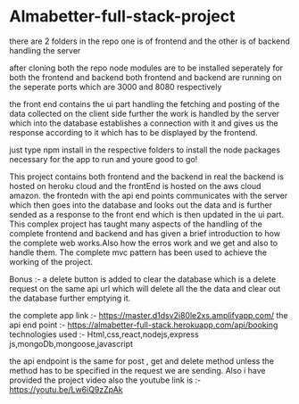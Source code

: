 # Almabetter-full-stack-project

there are 2 folders in the repo one is of frontend and the other is of backend handling the server

after cloning both the repo node modules are to be installed seperately for both the frontend and backend
both frontend and backend are running on the seperate ports which are 3000 and 8080 respectively

the front end contains the ui part handling the fetching and posting of the data collected on the client side further the work is handled by the server which 
into the database establishes a connection with it and gives us the response according to it which has to be displayed by the frontend.

just type npm install in the respective folders to install the node packages necessary for the app to run and youre good to go!

This project contains both frontend and the backend in real the backend is hosted on heroku cloud and the frontEnd is hosted on the aws cloud amazon.
the frontedn with the api end points communicates with the server which then goes into the database and looks out the data and is further sended as 
a response to the front end which is then updated in the ui part. This complex project has taught many aspects of the handling of the complete frontend and backend 
and has given a brief introduction to how the complete web works.Also how the erros work and we get and also to handle them. The complete mvc pattern has been used
to achieve the working of the project.

Bonus :- a delete button is added to clear the database which is a delete request on the same api url which 
will delete all the the data and clear out the database further emptying it.

the complete app link :- https://master.d1dsv2i80le2xs.amplifyapp.com/
the api end point :- https://almabetter-full-stack.herokuapp.com/api/booking
technologies used :- Html,css,react,nodejs,express js,mongoDb,mongoose,javascript

the api endpoint is the same for post , get and delete method unless the method has to be specified in the request we are sending. Also
i have provided the project video also the youtube link is :- https://youtu.be/Lw6iQ9zZpAk


